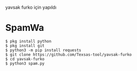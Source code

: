 yavsak furko için yapıldı
# SpamWa
```
$ pkg install python
$ pkg install git
$ python3 -m pip install requests
$ git clone https://github.com/Texsas-tool/yavsak-furko
$ cd yavsak-furko
$ python3 spam.py
```
